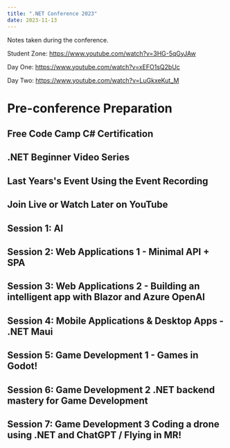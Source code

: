 ```yaml
---
title: ".NET Conference 2023"
date: 2023-11-13
---
```


Notes taken during the conference.

Student Zone: https://www.youtube.com/watch?v=3HG-5qGyJAw

Day One: https://www.youtube.com/watch?v=xEFO1sQ2bUc

Day Two: https://www.youtube.com/watch?v=LuGkxeKut_M

# Pre-conference Preparation

## Free Code Camp C# Certification

## .NET Beginner Video Series

## Last Years's Event Using the Event Recording

## Join Live or Watch Later on YouTube

## Session 1: AI

## Session 2: Web Applications 1 - Minimal API + SPA

## Session 3: Web Applications 2 - Building an intelligent app with Blazor and Azure OpenAI

## Session 4: Mobile Applications & Desktop Apps - .NET Maui

## Session 5: Game Development 1 - Games in Godot!

## Session 6: Game Development 2 .NET backend mastery for Game Development

## Session 7: Game Development 3 Coding a drone using .NET and ChatGPT / Flying in MR!
